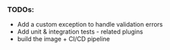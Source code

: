 ### TODOs:

* Add a custom exception to handle validation errors
* Add unit & integration tests - related plugins
* build the image + CI/CD pipeline